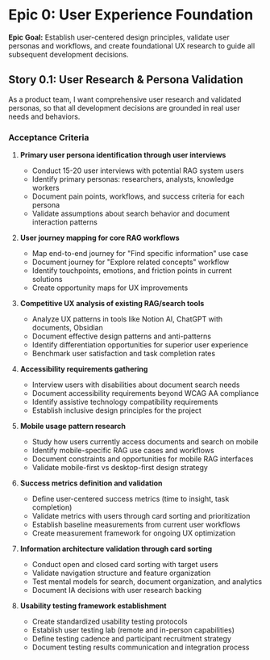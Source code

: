 # Epic 0: User Experience Foundation

**Epic Goal:** Establish user-centered design principles, validate user personas and workflows, and create foundational UX research to guide all subsequent development decisions.

## Story 0.1: User Research & Persona Validation
As a product team,
I want comprehensive user research and validated personas,
so that all development decisions are grounded in real user needs and behaviors.

### Acceptance Criteria
1. **Primary user persona identification through user interviews**
   - Conduct 15-20 user interviews with potential RAG system users
   - Identify primary personas: researchers, analysts, knowledge workers
   - Document pain points, workflows, and success criteria for each persona
   - Validate assumptions about search behavior and document interaction patterns

2. **User journey mapping for core RAG workflows**
   - Map end-to-end journey for "Find specific information" use case
   - Document journey for "Explore related concepts" workflow
   - Identify touchpoints, emotions, and friction points in current solutions
   - Create opportunity maps for UX improvements

3. **Competitive UX analysis of existing RAG/search tools**
   - Analyze UX patterns in tools like Notion AI, ChatGPT with documents, Obsidian
   - Document effective design patterns and anti-patterns
   - Identify differentiation opportunities for superior user experience
   - Benchmark user satisfaction and task completion rates

4. **Accessibility requirements gathering**
   - Interview users with disabilities about document search needs
   - Document accessibility requirements beyond WCAG AA compliance
   - Identify assistive technology compatibility requirements
   - Establish inclusive design principles for the project

5. **Mobile usage pattern research**
   - Study how users currently access documents and search on mobile
   - Identify mobile-specific RAG use cases and workflows
   - Document constraints and opportunities for mobile RAG interfaces
   - Validate mobile-first vs desktop-first design strategy

6. **Success metrics definition and validation**
   - Define user-centered success metrics (time to insight, task completion)
   - Validate metrics with users through card sorting and prioritization
   - Establish baseline measurements from current user workflows
   - Create measurement framework for ongoing UX optimization

7. **Information architecture validation through card sorting**
   - Conduct open and closed card sorting with target users
   - Validate navigation structure and feature organization
   - Test mental models for search, document organization, and analytics
   - Document IA decisions with user research backing

8. **Usability testing framework establishment**
   - Create standardized usability testing protocols
   - Establish user testing lab (remote and in-person capabilities)
   - Define testing cadence and participant recruitment strategy
   - Document testing results communication and integration process
